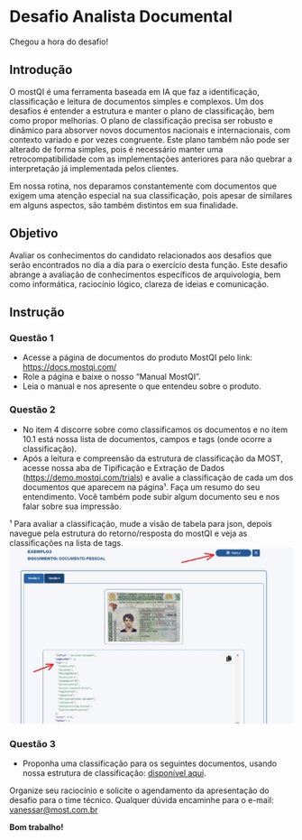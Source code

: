 # Desafio Analista Documental

Chegou a hora do desafio! 

## Introdução
O mostQI é uma ferramenta baseada em IA que faz a identificação, classificação e leitura de documentos simples e complexos. Um dos desafios é entender a estrutura e manter o plano de classificação, bem como propor melhorias.
O plano de classificação precisa ser robusto e dinâmico para absorver novos documentos nacionais e internacionais, com contexto variado e por vezes congruente. Este plano também não pode ser alterado de forma simples, pois é necessário manter uma retrocompatibilidade com as implementações anteriores para não quebrar a interpretação já implementada pelos clientes.

Em nossa rotina, nos deparamos constantemente com documentos que exigem uma atenção especial na sua classificação, pois apesar de similares em alguns aspectos, são também distintos em sua finalidade. 


## Objetivo
Avaliar os conhecimentos do candidato relacionados aos desafios que serão encontrados no dia a dia para o exercício desta função. Este desafio abrange a avaliação de conhecimentos específicos de arquivologia, bem como informática, raciocínio lógico, clareza de ideias e comunicação.

## Instrução
### Questão 1 
- Acesse a página de documentos do produto MostQI pelo link: https://docs.mostqi.com/
- Role a página e baixe o nosso “Manual MostQI”.
- Leia o manual e nos apresente o que entendeu sobre o produto.


### Questão 2
- No item 4 discorre sobre como classificamos os documentos e no item 10.1 está nossa lista de documentos, campos e tags (onde ocorre a classificação).
- Após a leitura e compreensão da estrutura de classificação da MOST, acesse nossa aba de Tipificação e Extração de Dados (https://demo.mostqi.com/trials) e avalie a classificação de cada um dos documentos que aparecem na página¹. Faça um resumo do seu entendimento. Você também pode subir algum documento seu e nos falar sobre sua impressão.

¹ Para avaliar a classificação, mude a visão de tabela para json, depois navegue pela estrutura do retorno/resposta do mostQI e veja as classificações na lista de tags.
![imagem](https://github.com/mostqi/desafios-analista-documental/blob/main/desafio-01/mostqi.jpg)


### Questão 3
- Proponha uma classificação para os seguintes documentos, usando nossa estrutura de classificação: [disponível aqui](https://drive.google.com/drive/folders/1MKyZfSxQYPcxoQS80j7tnrSC91XVMZRu?usp=share_link).


Organize seu raciocínio e solicite o agendamento da apresentação do desafio para o time técnico. 
Qualquer dúvida encaminhe para o e-mail: [vanessar@most.com.br](mailto:vanessar@most.com.br)

**Bom trabalho!**

